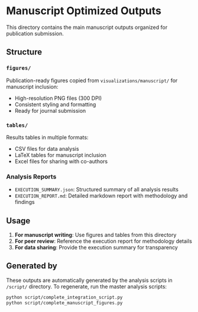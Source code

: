 # Manuscript Optimized Outputs

This directory contains the main manuscript outputs organized for publication submission.

## Structure

### `figures/`
Publication-ready figures copied from `visualizations/manuscript/` for manuscript inclusion:
- High-resolution PNG files (300 DPI)
- Consistent styling and formatting
- Ready for journal submission

### `tables/`
Results tables in multiple formats:
- CSV files for data analysis
- LaTeX tables for manuscript inclusion
- Excel files for sharing with co-authors

### Analysis Reports
- `EXECUTION_SUMMARY.json`: Structured summary of all analysis results
- `EXECUTION_REPORT.md`: Detailed markdown report with methodology and findings

## Usage

1. **For manuscript writing**: Use figures and tables from this directory
2. **For peer review**: Reference the execution report for methodology details
3. **For data sharing**: Provide the execution summary for transparency

## Generated by

These outputs are automatically generated by the analysis scripts in `/script/` directory.
To regenerate, run the master analysis scripts:

```bash
python script/complete_integration_script.py
python script/complete_manuscript_figures.py
```
